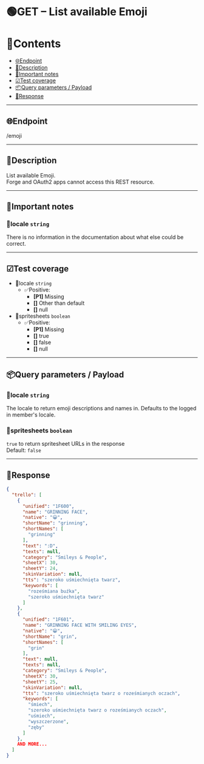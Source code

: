 # 🟢GET – List available Emoji

# 📑Contents

- [🌐Endpoint](#endpoint)
- [📄Description](#description)
- [📌Important notes](#important_notes)
- [☑Test coverage](#test_coverage)
- [📦Query parameters / Payload](#query_parameters_payload)
- [📩Response](#response)

---

## 🌐Endpoint <a name="endpoint"></a>

/emoji

---

## 📄Description <a name="description"></a>

List available Emoji.  
Forge and OAuth2 apps cannot access this REST resource.

---

## 📌Important notes <a name="important_notes"></a>

### 💠locale `string`

There is no information in the documentation about what else could be correct.

---

## ☑Test coverage <a name="test_coverage"></a>

- 💠locale `string`
  - ✅Positive:
    - **[P1]** Missing
    - **[]** Other than default
    - **[]** null
- 💠spritesheets `boolean`
  - ✅Positive:
    - **[P1]** Missing
    - **[]** true
    - **[]** false
    - **[]** null

---

## 📦Query parameters / Payload <a name="query_parameters_payload"></a>

### 💠locale `string`

The locale to return emoji descriptions and names in. Defaults to the logged in member's locale.

### 💠spritesheets `boolean`

`true` to return spritesheet URLs in the response  
Default: `false`

---

## 📩Response <a name="response"></a>

```json
{
  "trello": [
    {
      "unified": "1F600",
      "name": "GRINNING FACE",
      "native": "😀",
      "shortName": "grinning",
      "shortNames": [
        "grinning"
      ],
      "text": ":D",
      "texts": null,
      "category": "Smileys & People",
      "sheetX": 30,
      "sheetY": 24,
      "skinVariation": null,
      "tts": "szeroko uśmiechnięta twarz",
      "keywords": [
        "roześmiana buźka",
        "szeroko uśmiechnięta twarz"
      ]
    },
    {
      "unified": "1F601",
      "name": "GRINNING FACE WITH SMILING EYES",
      "native": "😁",
      "shortName": "grin",
      "shortNames": [
        "grin"
      ],
      "text": null,
      "texts": null,
      "category": "Smileys & People",
      "sheetX": 30,
      "sheetY": 25,
      "skinVariation": null,
      "tts": "szeroko uśmiechnięta twarz o roześmianych oczach",
      "keywords": [
        "śmiech",
        "szeroko uśmiechnięta twarz o roześmianych oczach",
        "uśmiech",
        "wyszczerzone",
        "zęby"
      ]
    },
    AND MORE...
  ]
}
```
